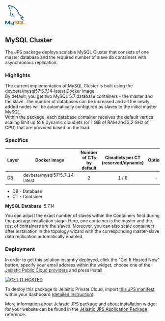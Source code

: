 [![MySQL Database Replication](images/mysql.png)](../../../mysql-replication)
## MySQL Cluster

The JPS package deploys scalable MySQL Cluster that consists of one master database and the required number of slave db containers with asynchronous replication.

### Highlights
The current implementation of MySQL Cluster is built using the devbeta/mysql57:5.7.14-latest Docker image.<br />
By default, you get two MySQL 5.7 database containers - the master and the slave. The number of databases can be increased and all the newly added nodes will be automatically configured as slaves to the initial master MySQL.<br />
Within the package, each database container receives the default vertical scaling limit up to 8 dynamic cloudlets (or 1 GiB of RAM and 3.2 GHz of CPU) that are provided based on the load.

### Specifics
Layer              |   Docker image    | Number of CTs <br/> by default | Cloudlets per CT <br/> (reserved/dynamic) | Options
----------------- | --------------| :-----------------------------------------: | :-------------------------------------------------------: | :-----:
DB                  |    devbeta/mysql57:5.7.14-latest    |       2                                             |           1 / 8                                                       | -

* DB - Database 
* CT - Container

**MySQL Database**: 5.7.14<br/>

You can adjust the exact number of slaves within the Containers field during the package installation stage. Here, one container is the master and the rest of containers are the slaves.
Moreover, you can also scale containers after installation in the topology wizard with the corresponding master-slave data replication automatically enabled.

### Deployment

In order to get this solution instantly deployed, click the "Get It Hosted Now" button, specify your email address within the widget, choose one of the [Jelastic Public Cloud providers](https://jelastic.cloud) and press Install.

[![GET IT HOSTED](https://raw.githubusercontent.com/jelastic-jps/jpswiki/master/images/getithosted.png)](https://jelastic.com/install-application/?manifest=https%3A%2F%2Fgithub.com%2Fjelastic-jps%2Fmysql-replication%2Fraw%2Fmaster%2Fmanifest.jps)

To deploy this package to Jelastic Private Cloud, import [this JPS manifest](../../raw/master/manifest.jps) within your dashboard ([detailed instruction](https://docs.jelastic.com/environment-export-import#import)).

More information about Jelastic JPS package and about installation widget for your website can be found in the [Jelastic JPS Application Package](https://github.com/jelastic-jps/jpswiki/wiki/Jelastic-JPS-Application-Package) reference.
